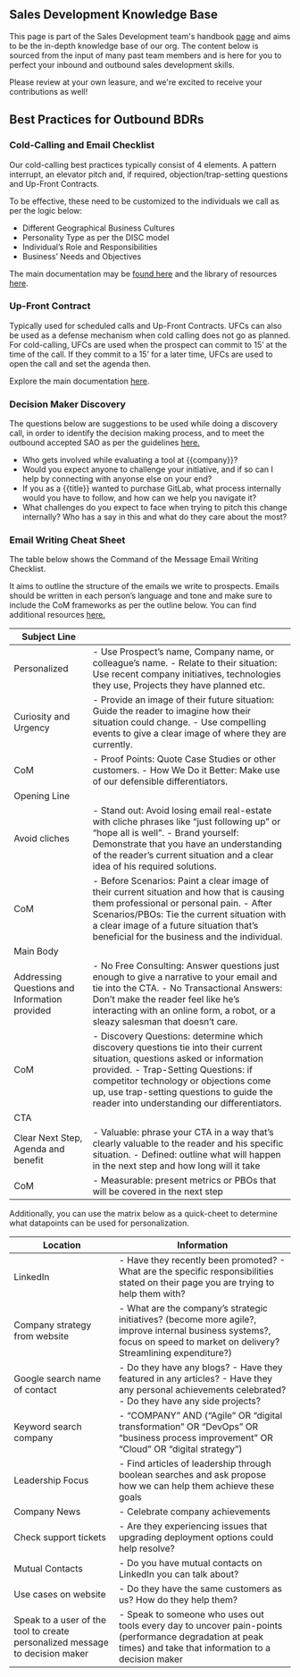 ## Sales Development Knowledge Base

This page is part of the Sales Development team's handbook [page](https://handbook.gitlab.com/handbook/marketing/sales-development/) and aims to be the in-depth knowledge base of our org. The content below is sourced from the input of many past team members and is here for you to perfect your inbound and outbound sales development skills. 

Please review at your own leasure, and we're excited to receive your contributions as well!

## Best Practices for Outbound BDRs

### Cold-Calling and Email Checklist

Our cold-calling best practices typically consist of 4 elements. A pattern interrupt, an elevator pitch and, if required, objection/trap-setting questions and Up-Front Contracts.

To be effective, these need to be customized to the individuals we call as per the logic below:

- Different Geographical Business Cultures
- Personality Type as per the DISC model
- Individual’s Role and Responsibilities
- Business’ Needs and Objectives

The main documentation may be [found here](https://docs.google.com/document/d/1D3iV_WW5fRidRN5H8-3SZVAAr3ffEvjxUC6cW5SFXDM/edit) and the library of resources [here](https://drive.google.com/drive/folders/1VhxVwy4DoEvFco_wXeOLb0DLtVIfo7wQ).

### Up-Front Contract

Typically used for scheduled calls and Up-Front Contracts. UFCs can also be used as a defense mechanism when cold calling does not go as planned. For cold-calling, UFCs are used when the prospect can commit to 15’ at the time of the call. If they commit to a 15’ for a later time, UFCs are used to open the call and set the agenda then.

Explore the main documentation [here](https://docs.google.com/document/d/1Y7qEq8g3eHh5-oagERGvNmatiOV3JXi9Tw46SKWwpNM/edit).

### Decision Maker Discovery

The questions below are suggestions to be used while doing a discovery call, in order to identify the decision making process, and to meet the outbound accepted SAO as per the guidelines [here.](https://handbook.gitlab.com/handbook/sales/field-operations/gtm-resources/#criteria-for-outbound-sales-accepted-opportunity-sao)

- Who gets involved while evaluating a tool at {{company}}?
- Would you expect anyone to challenge your initiative, and if so can I help by connecting with anyonse else on your end?
- If you as a {{title}} wanted to purchase GitLab, what process internally would you have to follow, and how can we help you navigate it?
- What challenges do you expect to face when trying to pitch this change internally? Who has a say in this and what do they care about the most?

### Email Writing Cheat Sheet

The table below shows the Command of the Message Email Writing Checklist.

It aims to outline the structure of the emails we write to prospects. Emails should be written in each person’s language and tone and make sure to include the CoM frameworks as per the outline below. You can find additional resources [here.](https://docs.google.com/document/d/1-DF6bEtS9QF9idqBcK77RiLL04CKiFMuc0LDEM5N6RA/edit)

| Subject Line              |                                                   |
|---------------------------|---------------------------------------------------|
| Personalized              | - Use Prospect’s name, Company name, or colleague’s name. - Relate to their situation: Use recent company initiatives, technologies they use, Projects they have planned etc. |
| Curiosity and Urgency     | - Provide an image of their future situation: Guide the reader to imagine how their situation could change. - Use compelling events to give a clear image of where they are currently. |
| CoM                       | - Proof Points: Quote Case Studies or other customers. - How We Do it Better: Make use of our defensible differentiators. |
| Opening Line              |                                                   |
| Avoid cliches             | - Stand out: Avoid losing email real-estate with cliche phrases like “just following up” or “hope all is well”. - Brand yourself: Demonstrate that you have an understanding of the reader’s current situation and a clear idea of his required solutions. |
| CoM                       | - Before Scenarios: Paint a clear image of their current situation and how that is causing them professional or personal pain. - After Scenarios/PBOs: Tie the current situation with a clear image of a future situation that’s beneficial for the business and the individual. |
| Main Body                 |                                                   |
| Addressing Questions and Information provided | - No Free Consulting: Answer questions just enough to give a narrative to your email and tie into the CTA. - No Transactional Answers: Don’t make the reader feel like he’s interacting with an online form, a robot, or a sleazy salesman that doesn’t care. |
| CoM                       | - Discovery Questions: determine which discovery questions tie into their current situation, questions asked or information provided. - Trap-Setting Questions: if competitor technology or objections come up, use trap-setting questions to guide the reader into understanding our differentiators. |
| CTA                       |                                                   |
| Clear Next Step, Agenda and benefit | - Valuable: phrase your CTA in a way that’s clearly valuable to the reader and his specific situation. - Defined: outline what will happen in the next step and how long will it take |
| CoM                       | - Measurable: present metrics or PBOs that will be covered in the next step |

Additionally, you can use the matrix below as a quick-cheet to determine what datapoints can be used for personalization.

| Location               | Information                                                                                                         |
|------------------------|---------------------------------------------------------------------------------------------------------------------|
| LinkedIn               | - Have they recently been promoted? - What are the specific responsibilities stated on their page you are trying to help them with? |
| Company strategy from website | - What are the company’s strategic initiatives? (become more agile?, improve internal business systems?, focus on speed to market on delivery? Streamlining expenditure?) |
| Google search name of contact | - Do they have any blogs? - Have they featured in any articles? - Have they any personal achievements celebrated? - Do they have any side projects? |
| Keyword search company | - “COMPANY” AND (“Agile” OR “digital transformation” OR “DevOps” OR “business process improvement” OR “Cloud” OR “digital strategy”) |
| Leadership Focus       | - Find articles of leadership through boolean searches and ask propose how we can help them achieve these goals |
| Company News           | - Celebrate company achievements                                                                                   |
| Check support tickets  | - Are they experiencing issues that upgrading deployment options could help resolve?                               |
| Mutual Contacts        | - Do you have mutual contacts on LinkedIn you can talk about?                                                      |
| Use cases on website   | - Do they have the same customers as us? How do they help them?                                                    |
| Speak to a user of the tool to create personalized message to decision maker | - Speak to someone who uses out tools every day to uncover pain-points (performance degradation at peak times) and take that information to a decision maker |







